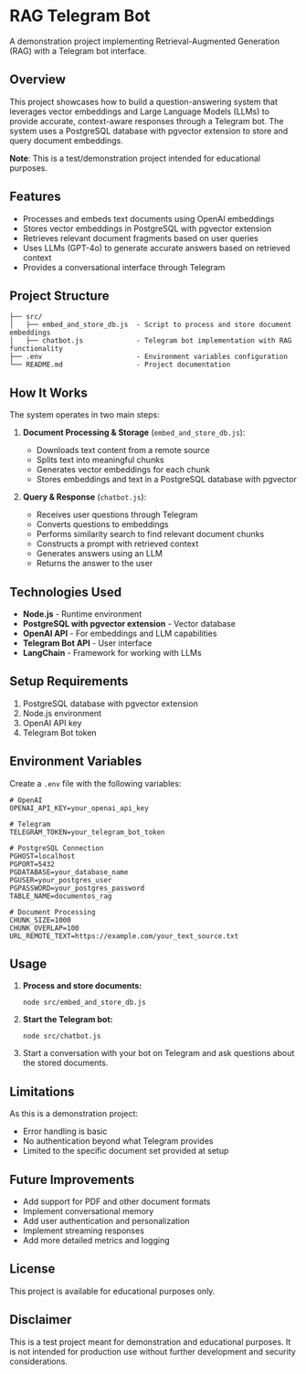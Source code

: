 # RAG Telegram Bot

A demonstration project implementing Retrieval-Augmented Generation (RAG) with a Telegram bot interface.

## Overview

This project showcases how to build a question-answering system that leverages vector embeddings and Large Language Models (LLMs) to provide accurate, context-aware responses through a Telegram bot. The system uses a PostgreSQL database with pgvector extension to store and query document embeddings.

**Note**: This is a test/demonstration project intended for educational purposes.

## Features

- Processes and embeds text documents using OpenAI embeddings
- Stores vector embeddings in PostgreSQL with pgvector extension
- Retrieves relevant document fragments based on user queries
- Uses LLMs (GPT-4o) to generate accurate answers based on retrieved context
- Provides a conversational interface through Telegram

## Project Structure

```
├── src/
│   ├── embed_and_store_db.js  - Script to process and store document embeddings
│   ├── chatbot.js             - Telegram bot implementation with RAG functionality
├── .env                       - Environment variables configuration
└── README.md                  - Project documentation
```

## How It Works

The system operates in two main steps:

1. **Document Processing & Storage** (`embed_and_store_db.js`):
   - Downloads text content from a remote source
   - Splits text into meaningful chunks
   - Generates vector embeddings for each chunk
   - Stores embeddings and text in a PostgreSQL database with pgvector

2. **Query & Response** (`chatbot.js`):
   - Receives user questions through Telegram
   - Converts questions to embeddings
   - Performs similarity search to find relevant document chunks
   - Constructs a prompt with retrieved context
   - Generates answers using an LLM
   - Returns the answer to the user

## Technologies Used

- **Node.js** - Runtime environment
- **PostgreSQL with pgvector extension** - Vector database
- **OpenAI API** - For embeddings and LLM capabilities
- **Telegram Bot API** - User interface
- **LangChain** - Framework for working with LLMs

## Setup Requirements

1. PostgreSQL database with pgvector extension
2. Node.js environment
3. OpenAI API key
4. Telegram Bot token

## Environment Variables

Create a `.env` file with the following variables:

```
# OpenAI
OPENAI_API_KEY=your_openai_api_key

# Telegram
TELEGRAM_TOKEN=your_telegram_bot_token

# PostgreSQL Connection
PGHOST=localhost
PGPORT=5432
PGDATABASE=your_database_name
PGUSER=your_postgres_user
PGPASSWORD=your_postgres_password
TABLE_NAME=documentos_rag

# Document Processing
CHUNK_SIZE=1000
CHUNK_OVERLAP=100
URL_REMOTE_TEXT=https://example.com/your_text_source.txt
```

## Usage

1. **Process and store documents:**
   ```
   node src/embed_and_store_db.js
   ```

2. **Start the Telegram bot:**
   ```
   node src/chatbot.js
   ```

3. Start a conversation with your bot on Telegram and ask questions about the stored documents.

## Limitations

As this is a demonstration project:
- Error handling is basic
- No authentication beyond what Telegram provides
- Limited to the specific document set provided at setup

## Future Improvements

- Add support for PDF and other document formats
- Implement conversational memory
- Add user authentication and personalization
- Implement streaming responses
- Add more detailed metrics and logging

## License

This project is available for educational purposes only.

## Disclaimer

This is a test project meant for demonstration and educational purposes. It is not intended for production use without further development and security considerations.